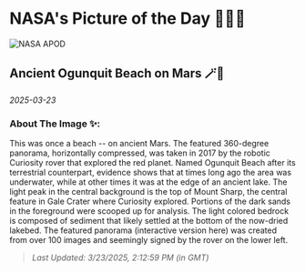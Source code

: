 
# NASA's Picture of the Day 🧑‍🚀💫

  ![NASA APOD](https://apod.nasa.gov/apod/image/2503/OgunquitBeach_Curiosity_8776.jpg)
  
  ## Ancient Ogunquit Beach on Mars 🪄🌌
  
  _2025-03-23_
  
  ### About The Image ✨: 
  
  This was once a beach -- on ancient Mars. The featured 360-degree panorama, horizontally compressed, was taken in 2017 by the robotic Curiosity rover that explored the red planet. Named Ogunquit Beach after its terrestrial counterpart, evidence shows that at times long ago the area was underwater, while at other times it was at the edge of an ancient lake.  The light peak in the central background is the top of Mount Sharp, the central feature in Gale Crater where Curiosity explored. Portions of the dark sands in the foreground were  scooped up for analysis.  The light colored bedrock is composed of sediment that likely settled at the bottom of the now-dried lakebed.  The featured panorama (interactive version here) was created from over 100 images and seemingly signed by the rover on the lower left.
  
  
  
  > _Last Updated: 3/23/2025, 2:12:59 PM (in GMT)_
  